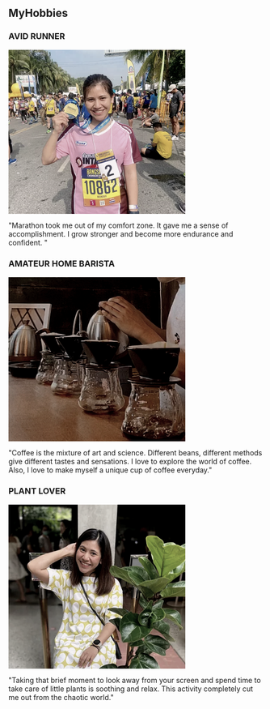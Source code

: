 ## MyHobbies

### AVID RUNNER

<img src="Hobbies_Images/AvidRunner.png" align="center" width="350"> <br/>

"Marathon took me out of my comfort zone. It gave me a sense of accomplishment. I grow stronger and become more endurance and confident. "

### AMATEUR HOME BARISTA

<img src="Hobbies_Images/HomeBarista.png" align="center" width="350"> <br/>

"Coffee is the mixture of art and science. Different beans, different methods give different tastes and sensations. I love to explore the world of coffee. Also, I love to make myself a unique cup of coffee everyday."

### PLANT LOVER

<img src="Hobbies_Images/PlantLover.png" align="center" width="350"> <br/>

"Taking that brief moment to look away from your screen and spend time to take care of little plants is soothing and relax. This activity completely cut me out from the chaotic world."

